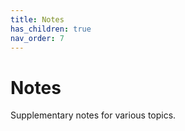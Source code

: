 ```yaml
---
title: Notes
has_children: true
nav_order: 7
---
```


# Notes

Supplementary notes for various topics.